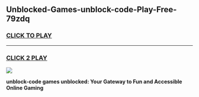 
## Unblocked-Games-unblock-code-Play-Free-79zdq
<h3>
<a href="https://premium76.site?title=unblock-code&ref=21A">CLICK TO PLAY</a></h3>
<hr>

<h3>
<a href="https://premium76.site?title=unblock-code&ref=21A">CLICK 2 PLAY</a>
  
</h3>

<a href="https://premium76.site?title=unblock-code&ref=21A"><img src="https://clearcache.store/games.png"></a>


**unblock-code games unblocked: Your Gateway to Fun and Accessible Online Gaming**
